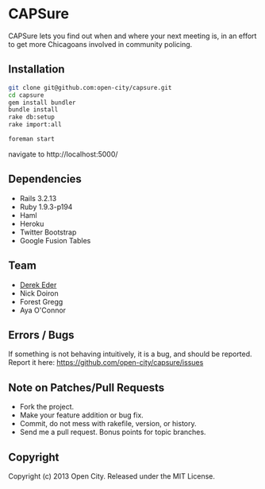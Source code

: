 # CAPSure

CAPSure lets you find out when and where your next meeting is, in an effort to get more Chicagoans involved in community policing.

## Installation

``` bash
git clone git@github.com:open-city/capsure.git
cd capsure
gem install bundler
bundle install
rake db:setup
rake import:all
```

``` bash
foreman start
```

navigate to http://localhost:5000/

## Dependencies

* Rails 3.2.13
* Ruby 1.9.3-p194
* Haml
* Heroku
* Twitter Bootstrap
* Google Fusion Tables

## Team

* [Derek Eder](mailto:derek.eder+git@gmail.com)
* Nick Doiron
* Forest Gregg
* Aya O'Connor

## Errors / Bugs

If something is not behaving intuitively, it is a bug, and should be reported.
Report it here: https://github.com/open-city/capsure/issues

## Note on Patches/Pull Requests
 
* Fork the project.
* Make your feature addition or bug fix.
* Commit, do not mess with rakefile, version, or history.
* Send me a pull request. Bonus points for topic branches.

## Copyright

Copyright (c) 2013 Open City. Released under the MIT License.
